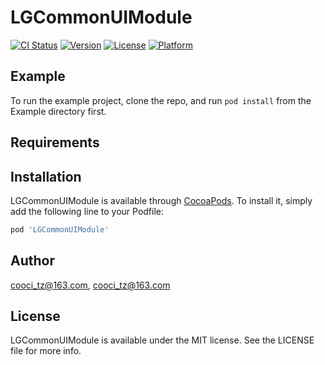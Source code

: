 # LGCommonUIModule

[![CI Status](https://img.shields.io/travis/cooci_tz@163.com/LGCommonUIModule.svg?style=flat)](https://travis-ci.org/cooci_tz@163.com/LGCommonUIModule)
[![Version](https://img.shields.io/cocoapods/v/LGCommonUIModule.svg?style=flat)](https://cocoapods.org/pods/LGCommonUIModule)
[![License](https://img.shields.io/cocoapods/l/LGCommonUIModule.svg?style=flat)](https://cocoapods.org/pods/LGCommonUIModule)
[![Platform](https://img.shields.io/cocoapods/p/LGCommonUIModule.svg?style=flat)](https://cocoapods.org/pods/LGCommonUIModule)

## Example

To run the example project, clone the repo, and run `pod install` from the Example directory first.

## Requirements

## Installation

LGCommonUIModule is available through [CocoaPods](https://cocoapods.org). To install
it, simply add the following line to your Podfile:

```ruby
pod 'LGCommonUIModule'
```

## Author

cooci_tz@163.com, cooci_tz@163.com

## License

LGCommonUIModule is available under the MIT license. See the LICENSE file for more info.
